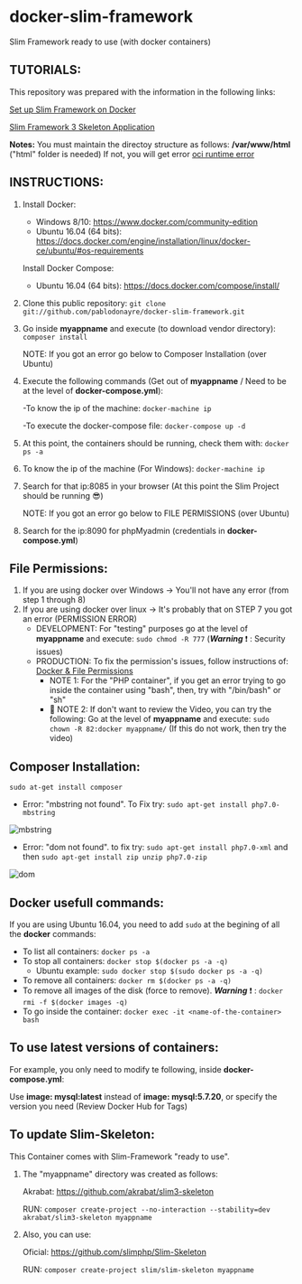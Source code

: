 # docker-slim-framework
Slim Framework ready to use (with docker containers)

## TUTORIALS:
This repository was prepared with the information in the following links:

[Set up Slim Framework on Docker](https://morgandavison.com/2016/10/01/set-up-slim-framework-on-docker)

[Slim Framework 3 Skeleton Application](https://github.com/slimphp/Slim-Skeleton)

**Notes:**
    You must maintain the directoy structure as follows: **/var/www/html** ("html" folder is needed)
    If not, you will get error [oci runtime error](https://github.com/moby/moby/issues/26855)

## INSTRUCTIONS:
1. Install Docker:
   - Windows 8/10: https://www.docker.com/community-edition
   - Ubuntu 16.04 (64 bits): https://docs.docker.com/engine/installation/linux/docker-ce/ubuntu/#os-requirements
   
   Install Docker Compose:
   - Ubuntu 16.04 (64 bits): https://docs.docker.com/compose/install/
   
2. Clone this public repository:
   `git clone git://github.com/pablodonayre/docker-slim-framework.git`

3. Go inside **myappname** and execute (to download vendor directory): `composer install`

    NOTE: If you got an error go below to Composer Installation (over Ubuntu)

4. Execute the following commands (Get out of **myappname** / Need to be at the level of **docker-compose.yml**):

   -To know the ip of the machine: `docker-machine ip`

   -To execute the docker-compose file: `docker-compose up -d`

5. At this point, the containers should be running, check them with: `docker ps -a` 

6. To know the ip of the machine (For Windows): `docker-machine ip`

7. Search for that ip:8085 in your browser (At this point the Slim Project should be running :sunglasses:)

    NOTE: If you got an error go below to FILE PERMISSIONS (over Ubuntu)

8. Search for the ip:8090 for phpMyadmin (credentials in **docker-compose.yml**)

## File Permissions:
1. If you are using docker over Windows -> You'll not have any error (from step 1 through 8)
2. If you are using docker over linux -> It's probably that on STEP 7 you got an error (PERMISSION ERROR)
   - DEVELOPMENT: For "testing" purposes go at the level of **myappname** and execute: `sudo chmod -R 777` (***Warning*** :exclamation: : Security issues)
   - PRODUCTION: To fix the permission's issues, follow instructions of: [Docker & File Permissions](https://serversforhackers.com/c/dckr-file-permissions)   
        - NOTE 1: For the "PHP container", if you get an error trying to go inside the container using "bash", then, try with "/bin/bash" or "sh"
        - :key: NOTE 2: If don't want to review the Video, you can try the following: Go at the level of **myappname** and execute: `sudo chown -R 82:docker myappname/` (If this do not work, then try the video)
   
## Composer Installation:
`sudo at-get install composer`

   - Error: "mbstring not found". To Fix try: `sudo apt-get install php7.0-mbstring`
   
   ![mbstring](https://user-images.githubusercontent.com/17578664/34341464-dc0f2668-e976-11e7-9516-40057a267569.jpg)
   
   - Error: "dom not found". to fix try: `sudo apt-get install php7.0-xml` and then `sudo apt-get install zip unzip php7.0-zip`
   
   ![dom](https://user-images.githubusercontent.com/17578664/34341576-e40af570-e978-11e7-8799-9b60a7dc9eac.jpg)

## Docker usefull commands:
If you are using Ubuntu 16.04, you need to add `sudo` at the begining of all the **docker** commands:

- To list all containers: `docker ps -a`
- To stop all containers: `docker stop $(docker ps -a -q)`
  - Ubuntu example: `sudo docker stop $(sudo docker ps -a -q)`
- To remove all containers: `docker rm $(docker ps -a -q)`
- To remove all images of the disk (force to remove). ***Warning*** :exclamation: : `docker rmi -f $(docker images -q)`
- To go inside the container: `docker exec -it <name-of-the-container> bash`

## To use latest versions of containers:
For example, you only need to modify te following, inside **docker-compose.yml**: 

Use **image: mysql:latest** instead of **image: mysql:5.7.20**, or specify the version you need (Review Docker Hub for Tags)

## To update Slim-Skeleton:
This Container comes with Slim-Framework "ready to use".

1. The "myappname" directory was created as follows:

   Akrabat: https://github.com/akrabat/slim3-skeleton
   
   RUN: `composer create-project --no-interaction --stability=dev akrabat/slim3-skeleton myappname`

2. Also, you can use:	

   Oficial: https://github.com/slimphp/Slim-Skeleton
   
   RUN: `composer create-project slim/slim-skeleton myappname`
